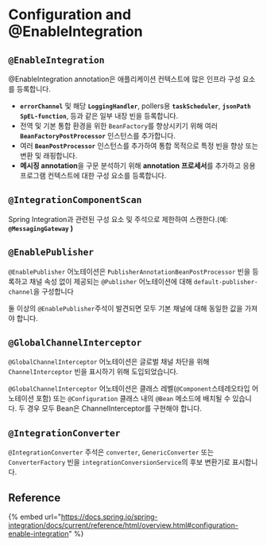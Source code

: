 # Configuration and @EnableIntegration

## `@EnableIntegration`&#x20;

@EnableIntegration annotation은 애플리케이션 컨텍스트에 많은 인프라 구성 요소를 등록합니다.&#x20;

* **`errorChannel`** 및 해당 **`LoggingHandler`**, pollers용 **`taskScheduler`**, **`jsonPath SpEL-function`**, 등과 같은 일부 내장 빈을 등록합니다.
* 전역 및 기본 통합 환경을 위한 `BeanFactory`를 향상시키기 위해 여러 **`BeanFactoryPostProcessor`** 인스턴스를 추가합니다.
* 여러 **`BeanPostProcessor`** 인스턴스를 추가하여 통합 목적으로 특정 빈을 향상 또는 변환 및 래핑합니다.
* **메시징 annotation**을 구문 분석하기 위해 **annotation 프로세서**를 추가하고 응용 프로그램 컨텍스트에 대한 구성 요소를 등록합니다.

## `@IntegrationComponentScan`

Spring Integration과 관련된 구성 요소 및 주석으로 제한하여 스캔한다.(예: **`@MessagingGateway` )**

## `@EnablePublisher`

`@EnablePublisher` 어노테이션은 `PublisherAnnotationBeanPostProcessor` 빈을 등록하고 채널 속성 없이 제공되는 `@Publisher` 어노테이션에 대해 `default-publisher-channel`을 구성합니다

둘 이상의 `@EnablePublisher`주석이 발견되면 모두 기본 채널에 대해 동일한 값을 가져야 합니다.

## `@GlobalChannelInterceptor`

`@GlobalChannelInterceptor` 어노테이션은 글로벌 채널 차단을 위해 `ChannelInterceptor` 빈을 표시하기 위해 도입되었습니다.

`@GlobalChannelInterceptor` 어노테이션은 클래스 레벨(`@Component`스테레오타입 어노테이션 포함) 또는 `@Configuration` 클래스 내의 `@Bean` 메소드에 배치될 수 있습니다. 두 경우 모두 Bean은 ChannelInterceptor를 구현해야 합니다.

## `@IntegrationConverter`

`@IntegrationConverter` 주석은 `converter`, `GenericConverter` 또는 `ConverterFactory` 빈을 `integrationConversionService`의 후보 변환기로 표시합니다.

## Reference

{% embed url="https://docs.spring.io/spring-integration/docs/current/reference/html/overview.html#configuration-enable-integration" %}
